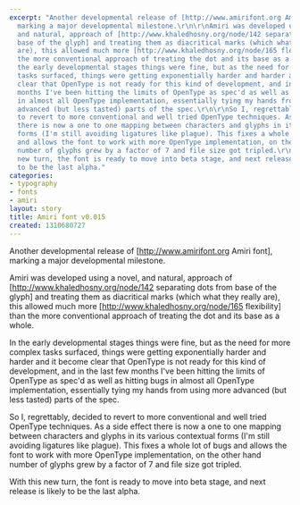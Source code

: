 ```yaml
---
excerpt: "Another developmental release of [http://www.amirifont.org Amiri font],
  marking a major developmental milestone.\r\n\r\nAmiri was developed using a novel,
  and natural, approach of [http://www.khaledhosny.org/node/142 separating dots from
  base of the glyph] and treating them as diacritical marks (which what they really
  are), this allowed much more [http://www.khaledhosny.org/node/165 flexibility] than
  the more conventional approach of treating the dot and its base as a whole.\r\n\r\nIn
  the early developmental stages things were fine, but as the need for more complex
  tasks surfaced, things were getting exponentially harder and harder and it become
  clear that OpenType is not ready for this kind of development, and in the last few
  months I've been hitting the limits of OpenType as spec'd as well as hitting bugs
  in almost all OpenType implementation, essentially tying my hands from using more
  advanced (but less tasted) parts of the spec.\r\n\r\nSo I, regrettably, decided
  to revert to more conventional and well tried OpenType techniques. As a side effect
  there is now a one to one mapping between characters and glyphs in its various contextual
  forms (I'm still avoiding ligatures like plague). This fixes a whole lot of bugs
  and allows the font to work with more OpenType implementation, on the other hand
  number of glyphs grew by a factor of 7 and file size got tripled.\r\n\r\nWith this
  new turn, the font is ready to move into beta stage, and next release is likely
  to be the last alpha."
categories:
- typography
- fonts
- amiri
layout: story
title: Amiri font v0.015
created: 1310680727
---
```

Another developmental release of [http://www.amirifont.org Amiri font], marking a major developmental milestone.

Amiri was developed using a novel, and natural, approach of [http://www.khaledhosny.org/node/142 separating dots from base of the glyph] and treating them as diacritical marks (which what they really are), this allowed much more [http://www.khaledhosny.org/node/165 flexibility] than the more conventional approach of treating the dot and its base as a whole.

In the early developmental stages things were fine, but as the need for more complex tasks surfaced, things were getting exponentially harder and harder and it become clear that OpenType is not ready for this kind of development, and in the last few months I've been hitting the limits of OpenType as spec'd as well as hitting bugs in almost all OpenType implementation, essentially tying my hands from using more advanced (but less tasted) parts of the spec.

So I, regrettably, decided to revert to more conventional and well tried OpenType techniques. As a side effect there is now a one to one mapping between characters and glyphs in its various contextual forms (I'm still avoiding ligatures like plague). This fixes a whole lot of bugs and allows the font to work with more OpenType implementation, on the other hand number of glyphs grew by a factor of 7 and file size got tripled.

With this new turn, the font is ready to move into beta stage, and next release is likely to be the last alpha.
